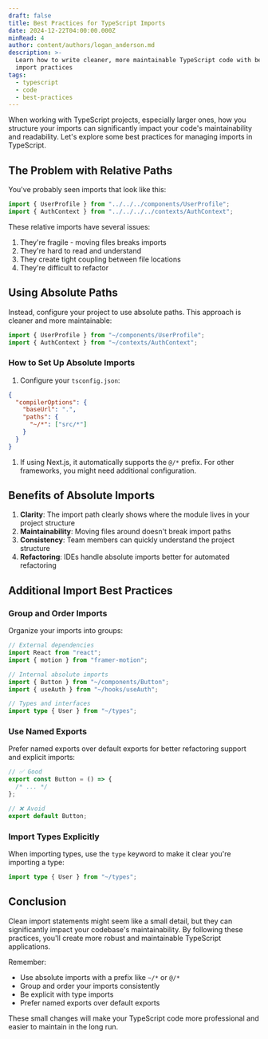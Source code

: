 ```yaml
---
draft: false
title: Best Practices for TypeScript Imports
date: 2024-12-22T04:00:00.000Z
minRead: 4
author: content/authors/logan_anderson.md
description: >-
  Learn how to write cleaner, more maintainable TypeScript code with better
  import practices
tags:
  - typescript
  - code
  - best-practices
---
```


When working with TypeScript projects, especially larger ones, how you structure your imports can significantly impact your code's maintainability and readability. Let's explore some best practices for managing imports in TypeScript.

## The Problem with Relative Paths

You've probably seen imports that look like this:

```typescript
import { UserProfile } from "../../../components/UserProfile";
import { AuthContext } from "../../../../contexts/AuthContext";
```

These relative imports have several issues:

1. They're fragile - moving files breaks imports
2. They're hard to read and understand
3. They create tight coupling between file locations
4. They're difficult to refactor

## Using Absolute Paths

Instead, configure your project to use absolute paths. This approach is cleaner and more maintainable:

```typescript
import { UserProfile } from "~/components/UserProfile";
import { AuthContext } from "~/contexts/AuthContext";
```

### How to Set Up Absolute Imports

1. Configure your `tsconfig.json`:

```json
{
  "compilerOptions": {
    "baseUrl": ".",
    "paths": {
      "~/*": ["src/*"]
    }
  }
}
```

1. If using Next.js, it automatically supports the `@/*` prefix. For other frameworks, you might need additional configuration.

## Benefits of Absolute Imports

1. **Clarity**: The import path clearly shows where the module lives in your project structure
2. **Maintainability**: Moving files around doesn't break import paths
3. **Consistency**: Team members can quickly understand the project structure
4. **Refactoring**: IDEs handle absolute imports better for automated refactoring

## Additional Import Best Practices

### Group and Order Imports

Organize your imports into groups:

```typescript
// External dependencies
import React from "react";
import { motion } from "framer-motion";

// Internal absolute imports
import { Button } from "~/components/Button";
import { useAuth } from "~/hooks/useAuth";

// Types and interfaces
import type { User } from "~/types";
```

### Use Named Exports

Prefer named exports over default exports for better refactoring support and explicit imports:

```typescript
// ✅ Good
export const Button = () => {
  /* ... */
};

// ❌ Avoid
export default Button;
```

### Import Types Explicitly

When importing types, use the `type` keyword to make it clear you're importing a type:

```typescript
import type { User } from "~/types";
```

## Conclusion

Clean import statements might seem like a small detail, but they can significantly impact your codebase's maintainability. By following these practices, you'll create more robust and maintainable TypeScript applications.

Remember:

* Use absolute imports with a prefix like `~/*` or `@/*`
* Group and order your imports consistently
* Be explicit with type imports
* Prefer named exports over default exports

These small changes will make your TypeScript code more professional and easier to maintain in the long run.
